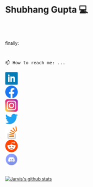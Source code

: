 # Shubhang Gupta 💻

<br />
<br />
<br />
finally:
<pre>

📫 How to reach me: ...\
[<img src='assets/Linkedin.svg' alt='linkedin' height='40'>](https://www.linkedin.com/in/jarvis-1805/)  [<img src='assets/Facebook.svg' alt='facebook' height='40'>](https://www.facebook.com/jarvis1805)  [<img src='assets/Instagram.svg' alt='instagram' height='40'>](https://www.instagram.com/jarvis_1805/)  [<img src='assets/Twitter.svg' alt='twitter' height='40'>](https://twitter.com/jarvis_1805) [<img src='assets/Stackoverflow.svg' alt='stackoverflow' height='40'>](https://stackoverflow.com/users/12154444)  [<img src='assets/Reddit.svg' alt='Reddit' height='40'>](https://www.reddit.com/user/jarvis_1805)  [<img src='assets/Discord.svg' alt='instagram' height='40'>](https://discord.gg/2pkDW7FM2u)
</pre>
<a href="https://github.com/anuraghazra/github-readme-stats">
<img align="center" src="https://github-readme-stats.anuraghazra1.vercel.app/api?username=jarvis-1805&show_icons=true&include_all_commits=true&theme=material-palenight" alt="Jarvis's github stats"/>
</a>
<!--
**jarvis-1805/jarvis-1805** is a ✨ _special_ ✨ repository because its `README.md` (this file) appears on your GitHub profile.

Here are some ideas to get you started:

- 🔭 I’m currently working on ...
- 🌱 I’m currently learning ...
- 👯 I’m looking to collaborate on ...
- 🤔 I’m looking for help with ...
- 💬 Ask me about ...

- 😄 Pronouns: ...
- ⚡ Fun fact: ...
-->

